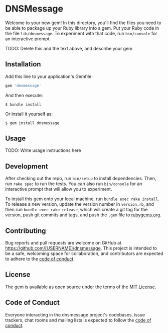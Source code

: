 # DNSMessage

Welcome to your new gem! In this directory, you'll find the files you need to be able to package up your Ruby library into a gem. Put your Ruby code in the file `lib/dnsmessage`. To experiment with that code, run `bin/console` for an interactive prompt.

TODO: Delete this and the text above, and describe your gem

## Installation

Add this line to your application's Gemfile:

```ruby
gem 'dnsmessage'
```

And then execute:

    $ bundle install

Or install it yourself as:

    $ gem install dnsmessage

## Usage

TODO: Write usage instructions here

## Development

After checking out the repo, run `bin/setup` to install dependencies. Then, run `rake spec` to run the tests. You can also run `bin/console` for an interactive prompt that will allow you to experiment.

To install this gem onto your local machine, run `bundle exec rake install`. To release a new version, update the version number in `version.rb`, and then run `bundle exec rake release`, which will create a git tag for the version, push git commits and tags, and push the `.gem` file to [rubygems.org](https://rubygems.org).

## Contributing

Bug reports and pull requests are welcome on GitHub at https://github.com/[USERNAME]/dnsmessage. This project is intended to be a safe, welcoming space for collaboration, and contributors are expected to adhere to the [code of conduct](https://github.com/cmol/dnsmessage/blob/master/CODE_OF_CONDUCT.md).


## License

The gem is available as open source under the terms of the [MIT License](https://opensource.org/licenses/MIT).

## Code of Conduct

Everyone interacting in the dnsmessage project's codebases, issue trackers, chat rooms and mailing lists is expected to follow the [code of conduct](https://github.com/[USERNAME]/dnsmessage/blob/master/CODE_OF_CONDUCT.md).
